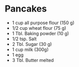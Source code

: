# Pancakes
- 1 cup all purpose flour (150 g)
- 1/2 cup wheat flour (75 g)
- 1 Tbl. Baking powder (10 g)
- 1/2 tsp. Salt 
- 2 Tbl. Sugar (30 g)
- 1 cup milk (300g)
- 1 egg
- 3 Tbl. Butter melted
